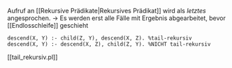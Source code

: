 Aufruf an [[Rekursive Prädikate|Rekursives Prädikat]] wird als _letztes_ angesprochen.
-> Es werden erst alle Fälle mit Ergebnis abgearbeitet, bevor [[Endlosschleife]] geschieht

```
descend(X, Y) :- child(Z, Y), descend(X, Z). %tail-rekursiv
descend(X, Y) :- descend(X, Z), child(Z, Y). %NICHT tail-rekursiv
```

[[tail_rekursiv.pl]]